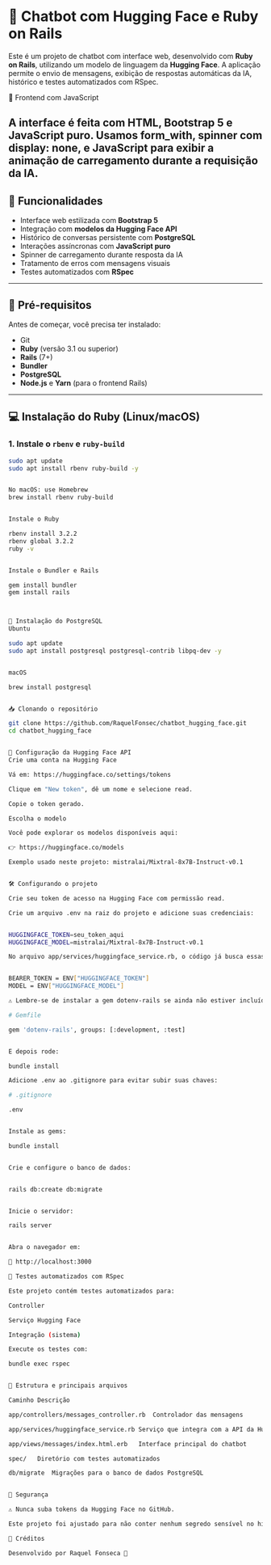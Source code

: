 # 🤖 Chatbot com Hugging Face e Ruby on Rails

Este é um projeto de chatbot com interface web, desenvolvido com **Ruby on Rails**, utilizando um modelo de linguagem da **Hugging Face**. A aplicação permite o envio de mensagens, exibição de respostas automáticas da IA, histórico e testes automatizados com RSpec.

🎨 Frontend com JavaScript

A interface é feita com HTML, Bootstrap 5 e JavaScript puro. Usamos form_with, spinner com display: none, e JavaScript para exibir a animação de carregamento durante a requisição da IA.
---

## 🚀 Funcionalidades

- Interface web estilizada com **Bootstrap 5**
- Integração com **modelos da Hugging Face API**
- Histórico de conversas persistente com **PostgreSQL**
- Interações assíncronas com **JavaScript puro**
- Spinner de carregamento durante resposta da IA
- Tratamento de erros com mensagens visuais
- Testes automatizados com **RSpec**

---

## 🧰 Pré-requisitos

Antes de começar, você precisa ter instalado:

- Git
- **Ruby** (versão 3.1 ou superior)
- **Rails** (7+)
- **Bundler**
- **PostgreSQL**
- **Node.js** e **Yarn** (para o frontend Rails)

---

## 💻 Instalação do Ruby (Linux/macOS)


### 1. Instale o `rbenv` e `ruby-build`

```bash
sudo apt update
sudo apt install rbenv ruby-build -y


No macOS: use Homebrew
brew install rbenv ruby-build


Instale o Ruby

rbenv install 3.2.2
rbenv global 3.2.2
ruby -v


Instale o Bundler e Rails

gem install bundler
gem install rails



🐘 Instalação do PostgreSQL
Ubuntu

sudo apt update
sudo apt install postgresql postgresql-contrib libpq-dev -y


macOS

brew install postgresql


📥 Clonando o repositório

git clone https://github.com/RaquelFonsec/chatbot_hugging_face.git
cd chatbot_hugging_face


🔑 Configuração da Hugging Face API
Crie uma conta na Hugging Face

Vá em: https://huggingface.co/settings/tokens

Clique em "New token", dê um nome e selecione read.

Copie o token gerado.

Escolha o modelo

Você pode explorar os modelos disponíveis aqui:

👉 https://huggingface.co/models

Exemplo usado neste projeto: mistralai/Mixtral-8x7B-Instruct-v0.1


🛠️ Configurando o projeto

Crie seu token de acesso na Hugging Face com permissão read.

Crie um arquivo .env na raiz do projeto e adicione suas credenciais:


HUGGINGFACE_TOKEN=seu_token_aqui
HUGGINGFACE_MODEL=mistralai/Mixtral-8x7B-Instruct-v0.1

No arquivo app/services/huggingface_service.rb, o código já busca essas variáveis automaticamente com:


BEARER_TOKEN = ENV["HUGGINGFACE_TOKEN"]
MODEL = ENV["HUGGINGFACE_MODEL"]

⚠️ Lembre-se de instalar a gem dotenv-rails se ainda não estiver incluída:

# Gemfile

gem 'dotenv-rails', groups: [:development, :test]


E depois rode:

bundle install

Adicione .env ao .gitignore para evitar subir suas chaves:

# .gitignore

.env


Instale as gems:

bundle install


Crie e configure o banco de dados:


rails db:create db:migrate


Inicie o servidor:

rails server


Abra o navegador em:

📍 http://localhost:3000

🧪 Testes automatizados com RSpec

Este projeto contém testes automatizados para:

Controller

Serviço Hugging Face

Integração (sistema)

Execute os testes com:

bundle exec rspec


🧾 Estrutura e principais arquivos

Caminho	Descrição

app/controllers/messages_controller.rb	Controlador das mensagens

app/services/huggingface_service.rb	Serviço que integra com a API da Hugging Face

app/views/messages/index.html.erb	Interface principal do chatbot

spec/	Diretório com testes automatizados

db/migrate	Migrações para o banco de dados PostgreSQL


🔐 Segurança

⚠️ Nunca suba tokens da Hugging Face no GitHub.

Este projeto foi ajustado para não conter nenhum segredo sensível no histórico de commits.

🌟 Créditos

Desenvolvido por Raquel Fonseca 💜



